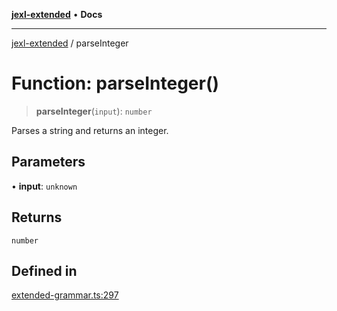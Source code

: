[**jexl-extended**](../README.md) • **Docs**

***

[jexl-extended](../globals.md) / parseInteger

# Function: parseInteger()

> **parseInteger**(`input`): `number`

Parses a string and returns an integer.

## Parameters

• **input**: `unknown`

## Returns

`number`

## Defined in

[extended-grammar.ts:297](https://github.com/nikoraes/jexl-extended/blob/0d088073b18839315bb7964d107cdd49b0d074cd/src/extended-grammar.ts#L297)
